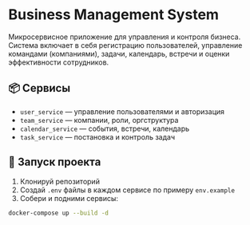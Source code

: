 # Business Management System

Микросервисное приложение для управления и контроля бизнеса. Система включает в себя регистрацию пользователей, управление командами (компаниями), задачи, календарь, встречи и оценки эффективности сотрудников.

## 📦 Сервисы

- `user_service` — управление пользователями и авторизация
- `team_service` — компании, роли, оргструктура
- `calendar_service` — события, встречи, календарь
- `task_service` — постановка и контроль задач

## 🚀 Запуск проекта

1. Клонируй репозиторий
2. Создай `.env` файлы в каждом сервисе по примеру `env.example`
3. Собери и подними сервисы:

```bash
docker-compose up --build -d